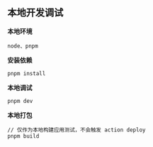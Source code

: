 ## 本地开发调试

**本地环境**

```
node、pnpm
```

**安装依赖**

```
pnpm install
```


**本地调试**

```
pnpm dev
```


**本地打包**

```
// 仅作为本地构建应用测试，不会触发 action deploy
pnpm build
```


